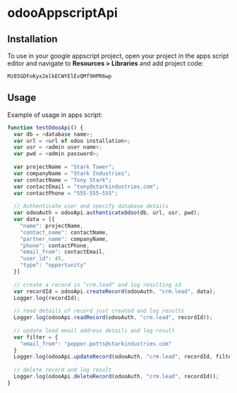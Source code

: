 # odooAppscriptApi

## Installation
To use in your google appscript project, open your project in the apps script editor and navigate to <strong>Resources > Libraries</strong> and add project code:

```code
Mz85GDFoKyx2elkECWYElEvQMf9HPR6wp
```
## Usage
Example of usage in apps script:

```javascript
function testOdooApi() {
  var db = <database name>;
  var url = <url of odoo installation>;
  var usr = <admin user name>;
  var pwd = <admin password>;
  
  var projectName = "Stark Tower";
  var companyName = "Stark Industries";
  var contactName = "Tony Stark";
  var contactEmail = "tony@starkindustries.com";
  var contactPhone = "555-555-555";
  
  // Authenticate user and specify database details
  var odooAuth = odooApi.authenticateOdoo(db, url, usr, pwd);
  var data = [{
    "name": projectName,
    "contact_name": contactName,
    "partner_name": companyName,
    "phone": contactPhone,
    "email_from": contactEmail,
    "user_id": 45,
    "type": "opportunity"
  }]
  
  // create a record in "crm.lead" and log resulting id
  var recordId = odooApi.createRecord(odooAuth, "crm.lead", data);
  Logger.log(recordId);
  
  // read details of record just created and log results
  Logger.log(odooApi.readRecord(odooAuth, "crm.lead", recordId));
  
  // update lead email address details and log result
  var filter = {
    "email_from": "pepper.potts@starkindustries.com"
  }
  Logger.log(odooApi.updateRecord(odooAuth, "crm.lead", recordId, filter));
  
  // delete record and log result
  Logger.log(odooApi.deleteRecord(odooAuth, "crm.lead", recordId));
}
```


